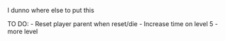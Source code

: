 I dunno where else to put this

TO DO:
    - Reset player parent when reset/die
    - Increase time on level 5
    - more level
